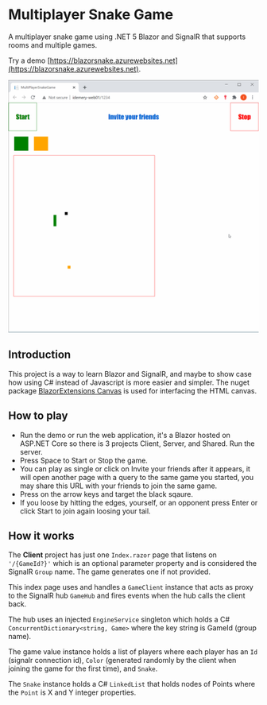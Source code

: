 # Multiplayer Snake Game
A multiplayer snake game using .NET 5 Blazor and SignalR that supports rooms and multiple games.

Try a demo [https://blazorsnake.azurewebsites.net](https://blazorsnake.azurewebsites.net).

![Multiplayer Snake Game](./MultiplayerSnakeGame.gif)

## Introduction
This project is a way to learn Blazor and SignalR, and maybe to show case how using C# instead of Javascript is more easier and simpler. The nuget package [BlazorExtensions Canvas](https://github.com/BlazorExtensions/Canvas) is used for interfacing the HTML canvas.

## How to play
- Run the demo or run the web application, it's a Blazor hosted on ASP.NET Core so there is 3 projects Client, Server, and Shared. Run the server.
- Press Space to Start or Stop the game.
- You can play as single or click on Invite your friends after it appears, it will open another page with a query to the same game you started, you may share this URL with your friends to join the same game.
- Press on the arrow keys and target the black sqaure.
- If you loose by hitting the edges, yourself, or an opponent press Enter or click Start to join again loosing your tail.

## How it works
The **Client** project has just one `Index.razor` page that listens on `'/{GameId?}'` which is an optional parameter property and is considered the SignalR `Group` name. The game generates one if not provided.

This index page uses and handles a `GameClient` instance that acts as proxy to the SignalR hub `GameHub` and fires events when the hub calls the client back.

The hub uses an injected `EngineService` singleton which holds a C# `ConcurrentDictionary<string, Game>` where the key string is GameId (group name).

The game value instance holds a list of players where each player has an `Id` (signalr connection id), `Color` (generated randomly by the client when joining the game for the first time), and `Snake`.

The `Snake` instance holds a C# `LinkedList` that holds nodes of Points where the `Point` is X and Y integer properties.


